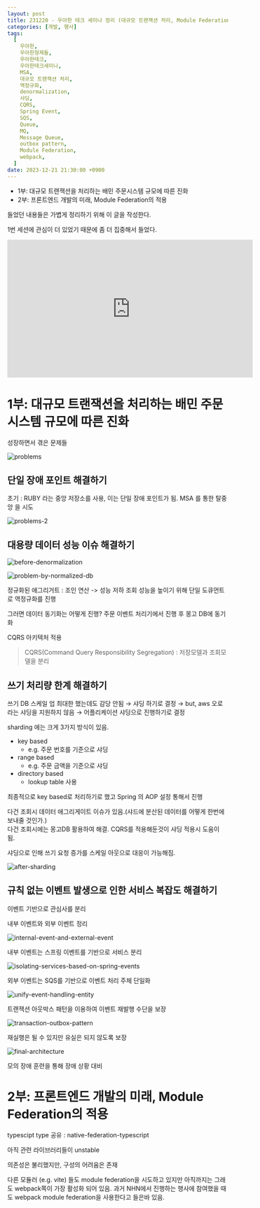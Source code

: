 ```yaml
---
layout: post
title: 231220 - 우아한 테크 세미나 정리 (대규모 트랜잭션 처리, Module Federation)
categories: [개발, 행사]
tags:
  [
    우아한,
    우아한형제들,
    우아한테크,
    우아한테크세미나,
    MSA,
    대규모 트랜잭션 처리,
    역정규화,
    denormalization,
    샤딩,
    CQRS,
    Spring Event,
    SQS,
    Queue,
    MQ,
    Message Queue,
    outbox pattern,
    Module Federation,
    webpack,
  ]
date: 2023-12-21 21:30:00 +0900
---
```


- 1부: 대규모 트랜잭션을 처리하는 배민 주문시스템 규모에 따른 진화
- 2부: 프론트엔드 개발의 미래, Module Federation의 적용

들었던 내용들은 가볍게 정리하기 위해 이 글을 작성한다.

1번 세션에 관심이 더 있었기 때문에 좀 더 집중해서 들었다.

<iframe width="560" height="315" src="https://www.youtube.com/embed/WCwPSVu8mH8?si=HYehcEw179sZgw2p" title="YouTube video player" frameborder="0" allow="accelerometer; autoplay; clipboard-write; encrypted-media; gyroscope; picture-in-picture; web-share" allowfullscreen></iframe>

# 1부: 대규모 트랜잭션을 처리하는 배민 주문시스템 규모에 따른 진화

성장하면서 겪은 문제들

![problems](/assets/images/2023-12-20-우아한-테크세미나/problems.png)

## 단일 장애 포인트 해결하기

초기 : RUBY 라는 중앙 저장소를 사용, 이는 단일 장애 포인트가 됨.
MSA 를 통한 탈중앙 을 시도

![problems-2](/assets/images/2023-12-20-우아한-테크세미나/problems-2.png)

## 대용량 데이터 성능 이슈 해결하기

![before-denormalization](/assets/images/2023-12-20-우아한-테크세미나/before-denormalization.png)

![problem-by-normalized-db](/assets/images/2023-12-20-우아한-테크세미나/problem-by-normalized-db.png)

정규화된 애그리거트 : 조인 연산 -> 성능 저하
조회 성능을 높이기 위해 단일 도큐먼트로 역정규화를 진행

그러면 데이터 동기화는 어떻게 진행?
주문 이벤트 처리기에서 진행 후 몽고 DB에 동기화

CQRS 아키텍처 적용

> CQRS(Command Query Responsibility Segregation) : 저장모델과 조회모델을 분리

## 쓰기 처리량 한계 해결하기

쓰기 DB 스케일 업 최대한 했는데도 감당 안됨
→ 샤딩 하기로 결정
→ but, aws 오로라는 샤딩을 지원하지 않음
→ 어플리케이션 샤딩으로 진행하기로 결정

sharding 에는 크게 3가지 방식이 있음.

- key based
  - e.g. 주문 번호를 기준으로 샤딩
- range based
  - e.g. 주문 금액을 기준으로 샤딩
- directory based
  - lookup table 사용

최종적으로 key based로 처리하기로 했고
Spring 의 AOP 설정 통해서 진행

다건 조회시 데이터 애그리게이트 이슈가 있음.(샤드에 분산된 데이터를 어떻게 한번에 보내줄 것인가.)  
다건 조회시에는 몽고DB 활용하여 해결. CQRS를 적용해둔것이 샤딩 적용시 도움이 됨.

샤딩으로 인해 쓰기 요청 증가를 스케일 아웃으로 대응이 가능해짐.

![after-sharding](/assets/images/2023-12-20-우아한-테크세미나/after-sharding.png)

## 규칙 없는 이벤트 발생으로 인한 서비스 복잡도 해결하기

이벤트 기반으로 관심사를 분리

내부 이벤트와 외부 이벤트 정리

![internal-event-and-external-event](/assets/images/2023-12-20-우아한-테크세미나/internal-event-and-external-event.png)

내부 이벤트는 스프링 이벤트를 기반으로 서비스 분리

![isolating-services-based-on-spring-events](/assets/images/2023-12-20-우아한-테크세미나/isolating-services-based-on-spring-events.png)

외부 이벤트는 SQS를 기반으로 이벤트 처리 주체 단일화

![unify-event-handling-entity](/assets/images/2023-12-20-우아한-테크세미나/unify-event-handling-entity.png)

트랜잭션 아웃박스 패턴을 이용하여 이벤트 재발행 수단을 보장

![transaction-outbox-pattern](/assets/images/2023-12-20-우아한-테크세미나/transaction-outbox-pattern.png)

재실행은 될 수 있지만 유실은 되지 않도록 보장

![final-architecture](/assets/images/2023-12-20-우아한-테크세미나/final-architecture.png)

모의 장애 훈련을 통해 장애 상황 대비

# 2부: 프론트엔드 개발의 미래, Module Federation의 적용

typescipt type 공유 : native-federation-typescript

아직 관련 라이브러리들이 unstable

의존성은 불리했지만, 구성의 어려움은 존재

다른 모듈러 (e.g. vite) 들도 module federation을 시도하고 있지만 아직까지는 그래도 webpack쪽이 가장 활성화 되어 있음. 과거 NHN에서 진행하는 행사에 참여했을 때도 webpack module federation을 사용한다고 들은바 있음.
